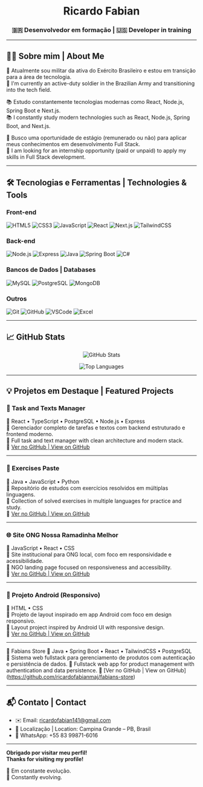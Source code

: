 <h1 align="center">Ricardo Fabian</h1>
<h3 align="center">🇧🇷 Desenvolvedor em formação | 🇺🇸 Developer in training</h3>

---

## 👨‍💻 Sobre mim | About Me

🎯 Atualmente sou militar da ativa do Exército Brasileiro e estou em transição para a área de tecnologia.  
🎯 I'm currently an active-duty soldier in the Brazilian Army and transitioning into the tech field.

📚 Estudo constantemente tecnologias modernas como React, Node.js, Spring Boot e Next.js.  
📚 I constantly study modern technologies such as React, Node.js, Spring Boot, and Next.js.

🚀 Busco uma oportunidade de estágio (remunerado ou não) para aplicar meus conhecimentos em desenvolvimento Full Stack.  
🚀 I am looking for an internship opportunity (paid or unpaid) to apply my skills in Full Stack development.

---
## 🛠️ Tecnologias e Ferramentas | Technologies & Tools

### Front-end
![HTML5](https://img.shields.io/badge/-HTML5-E34F26?logo=html5&logoColor=white&style=for-the-badge)
![CSS3](https://img.shields.io/badge/-CSS3-1572B6?logo=css3&logoColor=white&style=for-the-badge)
![JavaScript](https://img.shields.io/badge/-JavaScript-F7DF1E?logo=javascript&logoColor=black&style=for-the-badge)
![React](https://img.shields.io/badge/-React-61DAFB?logo=react&logoColor=black&style=for-the-badge)
![Next.js](https://img.shields.io/badge/-Next.js-000000?logo=next.js&style=for-the-badge)
![TailwindCSS](https://img.shields.io/badge/-Tailwind%20CSS-38B2AC?logo=tailwind-css&logoColor=white&style=for-the-badge)

### Back-end
![Node.js](https://img.shields.io/badge/-Node.js-339933?logo=node.js&logoColor=white&style=for-the-badge)
![Express](https://img.shields.io/badge/-Express-000000?logo=express&logoColor=white&style=for-the-badge)
![Java](https://img.shields.io/badge/-Java-007396?logo=java&logoColor=white&style=for-the-badge)
![Spring Boot](https://img.shields.io/badge/-Spring%20Boot-6DB33F?logo=spring-boot&logoColor=white&style=for-the-badge)
![C#](https://img.shields.io/badge/-CSharp-239120?logo=c-sharp&logoColor=white&style=for-the-badge)

### Bancos de Dados | Databases
![MySQL](https://img.shields.io/badge/-MySQL-4479A1?logo=mysql&logoColor=white&style=for-the-badge)
![PostgreSQL](https://img.shields.io/badge/-PostgreSQL-336791?logo=postgresql&logoColor=white&style=for-the-badge)
![MongoDB](https://img.shields.io/badge/-MongoDB-47A248?logo=mongodb&logoColor=white&style=for-the-badge)

### Outros
![Git](https://img.shields.io/badge/-Git-F05032?logo=git&logoColor=white&style=for-the-badge)
![GitHub](https://img.shields.io/badge/-GitHub-181717?logo=github&logoColor=white&style=for-the-badge)
![VSCode](https://img.shields.io/badge/-VSCode-007ACC?logo=visual-studio-code&logoColor=white&style=for-the-badge)
![Excel](https://img.shields.io/badge/-Excel-217346?logo=microsoft-excel&logoColor=white&style=for-the-badge)

---

## 📈 GitHub Stats

<p align="center">
  <img src="https://github-readme-stats.vercel.app/api?username=ricardofabianmaj&show_icons=true&theme=radical" alt="GitHub Stats"/>
</p>
<p align="center">
  <img src="https://github-readme-stats.vercel.app/api/top-langs/?username=ricardofabianmaj&layout=compact&theme=radical" alt="Top Languages"/>
</p>

---

## 💡 Projetos em Destaque | Featured Projects

### 🧠 Task and Texts Manager
🧪 React • TypeScript • PostgreSQL • Node.js • Express  
📂 Gerenciador completo de tarefas e textos com backend estruturado e frontend moderno.  
📂 Full task and text manager with clean architecture and modern stack.  
🔗 [Ver no GitHub | View on GitHub](https://github.com/ricardofabianmaj/Tasks-and-Texts-Manager)

---

### 📘 Exercises Paste
🧪 Java • JavaScript • Python  
📂 Repositório de estudos com exercícios resolvidos em múltiplas linguagens.  
📂 Collection of solved exercises in multiple languages for practice and study.  
🔗 [Ver no GitHub | View on GitHub](https://github.com/ricardofabianmaj/Exercises)

---

### 🌐 Site ONG Nossa Ramadinha Melhor
🧪 JavaScript • React • CSS  
📂 Site institucional para ONG local, com foco em responsividade e acessibilidade.  
📂 NGO landing page focused on responsiveness and accessibility.  
🔗 [Ver no GitHub | View on GitHub](https://github.com/ricardofabianmaj/Exercises) 

---

### 📱 Projeto Android (Responsivo)
🧪 HTML • CSS  
📂 Projeto de layout inspirado em app Android com foco em design responsivo.  
📂 Layout project inspired by Android UI with responsive design.  
🔗 [Ver no GitHub | View on GitHub](https://github.com/ricardofabianmaj/Projeto-Android)

---

🛒 Fabians Store
🧪 Java • Spring Boot • React • TailwindCSS • PostgreSQL
📂 Sistema web fullstack para gerenciamento de produtos com autenticação e persistência de dados.
📂 Fullstack web app for product management with authentication and data persistence.
🔗 [Ver no GitHub | View on GitHub] (https://github.com/ricardofabianmaj/fabians-store)

---

## 📬 Contato | Contact

- ✉️ Email: ricardofabian141@gmail.com  
- 📍 Localização | Location: Campina Grande – PB, Brasil  
- 📱 WhatsApp: +55 83 99871-6016  

---

**Obrigado por visitar meu perfil!**  
**Thanks for visiting my profile!**

🔄 Em constante evolução.  
🔄 Constantly evolving.
